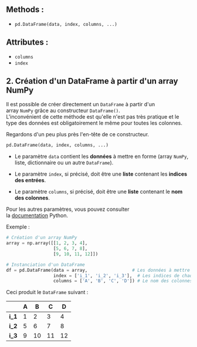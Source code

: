 ## Methods : 

- `pd.DataFrame(data, index, columns, ...)`

## Attributes : 

- `columns`
- `index`

## 2. Création d'un DataFrame à partir d'un array NumPy

Il est possible de créer directement un `DataFrame` à partir d'un array `NumPy` grâce au constructeur `DataFrame()`.  
L'inconvénient de cette méthode est qu'elle n'est pas très pratique et le type des données est obligatoirement le même pour toutes les colonnes.

Regardons d'un peu plus près l'en-tête de ce constructeur.

```python
pd.DataFrame(data, index, columns, ...)
```

- Le paramètre `data` contient les **données** à mettre en forme (array `NumPy`, liste, dictionnaire ou un autre `DataFrame`).

- Le paramètre `index`, si précisé, doit être une **liste** contenant les **indices des entrées**.

- Le paramètre `columns`, si précisé, doit être une **liste** contenant le **nom des colonnes**.

Pour les autres paramètres, vous pouvez consulter la [documentation](https://pandas.pydata.org/pandas-docs/stable/reference/api/pandas.DataFrame.html) Python.

Exemple :

```python
# Création d'un array NumPy 
array = np.array([[1, 2, 3, 4], 
                  [5, 6, 7, 8], 
                  [9, 10, 11, 12]])

# Instanciation d'un DataFrame 
df = pd.DataFrame(data = array,                 # Les données à mettre en forme
                  index = ['i_1', 'i_2', 'i_3'],  # Les indices de chaque entrée
                  columns = ['A', 'B', 'C', 'D']) # Le nom des colonnes
```

Ceci produit le `DataFrame` suivant :

| |A|B|C|D|
|---|---|---|---|---|
|**i_1**|1|2|3|4|
|**i_2**|5|6|7|8|
|**i_3**|9|10|11|12|

